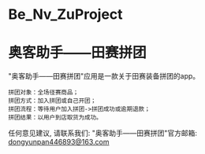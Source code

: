 # Be_Nv_ZuProject
# 奥客助手——田赛拼团

  "奥客助手——田赛拼团"应用是一款关于田赛装备拼团的app。

    拼团对象：全场径赛商品；
    拼团方式：加入拼团或自己开团；
    拼团流程：等待用户加入拼团->拼团成功或逾期退款；
    拼团结果：以用户到店取货为成功。

   任何意见建议, 请联系我们: 
   "奥客助手——田赛拼团"官方邮箱: dongyunpan446893@163.com

